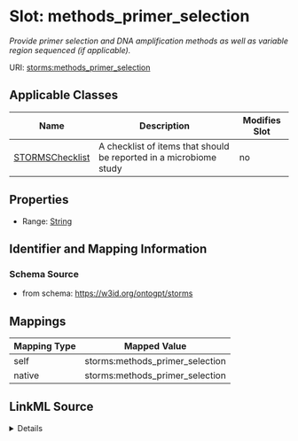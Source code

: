 

# Slot: methods_primer_selection


_Provide primer selection and DNA amplification methods as well as variable region sequenced (if applicable)._



URI: [storms:methods_primer_selection](http://w3id.org/ontogpt/storms/methods_primer_selection)



<!-- no inheritance hierarchy -->





## Applicable Classes

| Name | Description | Modifies Slot |
| --- | --- | --- |
| [STORMSChecklist](STORMSChecklist.md) | A checklist of items that should be reported in a microbiome study |  no  |







## Properties

* Range: [String](String.md)





## Identifier and Mapping Information







### Schema Source


* from schema: https://w3id.org/ontogpt/storms




## Mappings

| Mapping Type | Mapped Value |
| ---  | ---  |
| self | storms:methods_primer_selection |
| native | storms:methods_primer_selection |




## LinkML Source

<details>
```yaml
name: methods_primer_selection
description: Provide primer selection and DNA amplification methods as well as variable
  region sequenced (if applicable).
from_schema: https://w3id.org/ontogpt/storms
rank: 1000
alias: methods_primer_selection
owner: STORMSChecklist
domain_of:
- STORMSChecklist
slot_group: methods
range: string

```
</details>